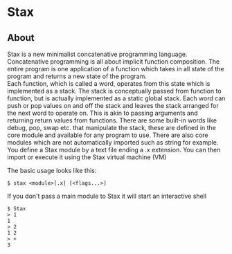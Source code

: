 # Stax

## About
Stax is a new minimalist concatenative programming language.  Concatenative programming
is all about implicit function composition.  The entire program is one application of a 
function which takes in all state of the program and returns a new state of the program.  
Each function, which is called a word, operates from this state which is implemented as a
stack. The stack is conceptually passed from function to function, but is actually 
implemented as a static global stack. Each word can push or pop values on and off the stack
and leaves the stack arranged for the next word to operate on.  This is akin to passing 
arguments and returning return values from functions.  There are some built-in words like 
debug, pop, swap etc.  that manipulate the stack, these are defined in the core module and
available for any program to use. There are also core modules which are not automatically 
imported such as string for example. You define a Stax module by a text file ending a .x 
extension. You can then import or execute it using the Stax virtual machine (VM)

The basic usage looks like this:

`$ stax <module>[.x] [<flags...>]`

If you don't pass a main module to Stax it will start an interactive shell

```
$ Stax
> 1
1
> 2
1 2
> +
3
```
